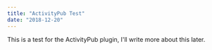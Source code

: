 ```yaml
---
title: "ActivityPub Test"
date: "2018-12-20"
---
```


This is a test for the ActivityPub plugin, I'll write more about this later.
